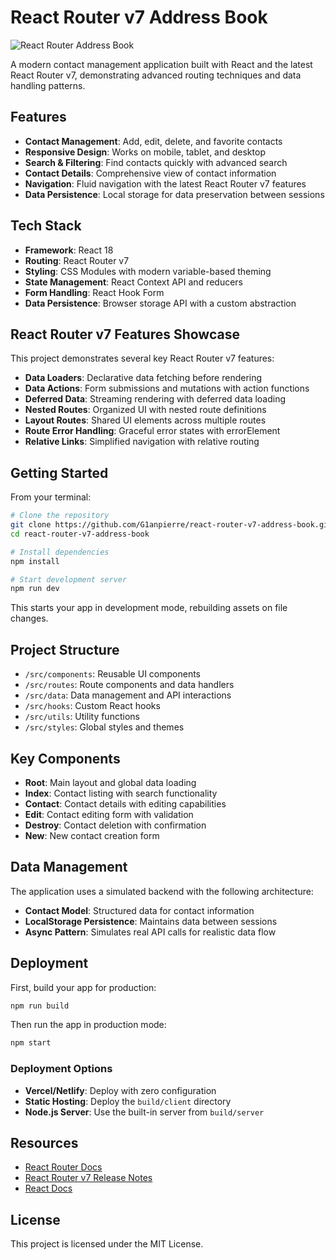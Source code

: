 # React Router v7 Address Book

![React Router Address Book](https://github.com/G1anpierre/react-router-v7-address-book/raw/main/public/address-book-preview.png)

A modern contact management application built with React and the latest React Router v7, demonstrating advanced routing techniques and data handling patterns.

## Features

- **Contact Management**: Add, edit, delete, and favorite contacts
- **Responsive Design**: Works on mobile, tablet, and desktop
- **Search & Filtering**: Find contacts quickly with advanced search
- **Contact Details**: Comprehensive view of contact information
- **Navigation**: Fluid navigation with the latest React Router v7 features
- **Data Persistence**: Local storage for data preservation between sessions

## Tech Stack

- **Framework**: React 18
- **Routing**: React Router v7
- **Styling**: CSS Modules with modern variable-based theming
- **State Management**: React Context API and reducers
- **Form Handling**: React Hook Form
- **Data Persistence**: Browser storage API with a custom abstraction

## React Router v7 Features Showcase

This project demonstrates several key React Router v7 features:

- **Data Loaders**: Declarative data fetching before rendering
- **Data Actions**: Form submissions and mutations with action functions
- **Deferred Data**: Streaming rendering with deferred data loading
- **Nested Routes**: Organized UI with nested route definitions
- **Layout Routes**: Shared UI elements across multiple routes
- **Route Error Handling**: Graceful error states with errorElement
- **Relative Links**: Simplified navigation with relative routing

## Getting Started

From your terminal:

```sh
# Clone the repository
git clone https://github.com/G1anpierre/react-router-v7-address-book.git
cd react-router-v7-address-book

# Install dependencies
npm install

# Start development server
npm run dev
```

This starts your app in development mode, rebuilding assets on file changes.

## Project Structure

- `/src/components`: Reusable UI components
- `/src/routes`: Route components and data handlers
- `/src/data`: Data management and API interactions
- `/src/hooks`: Custom React hooks
- `/src/utils`: Utility functions
- `/src/styles`: Global styles and themes

## Key Components

- **Root**: Main layout and global data loading
- **Index**: Contact listing with search functionality
- **Contact**: Contact details with editing capabilities
- **Edit**: Contact editing form with validation
- **Destroy**: Contact deletion with confirmation
- **New**: New contact creation form

## Data Management

The application uses a simulated backend with the following architecture:

- **Contact Model**: Structured data for contact information
- **LocalStorage Persistence**: Maintains data between sessions
- **Async Pattern**: Simulates real API calls for realistic data flow

## Deployment

First, build your app for production:

```sh
npm run build
```

Then run the app in production mode:

```sh
npm start
```

### Deployment Options

- **Vercel/Netlify**: Deploy with zero configuration
- **Static Hosting**: Deploy the `build/client` directory
- **Node.js Server**: Use the built-in server from `build/server`

## Resources

- [React Router Docs](https://reactrouter.com/en/main)
- [React Router v7 Release Notes](https://github.com/remix-run/react-router/releases)
- [React Docs](https://react.dev/)

## License

This project is licensed under the MIT License.